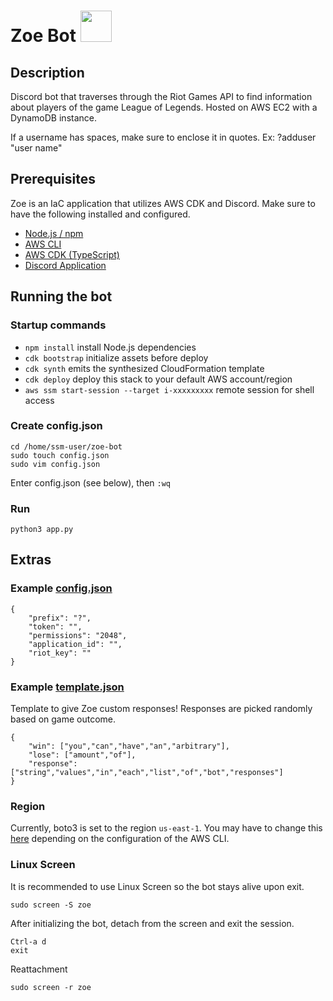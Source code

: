 # Zoe Bot  <img src=favicon.ico width="50" height="50">

## Description

Discord bot that traverses through the Riot Games API to find information about players of the game League of Legends. Hosted on AWS EC2 with a DynamoDB instance.

If a username has spaces, make sure to enclose it in quotes. Ex: ?adduser "user name"

## Prerequisites

Zoe is an IaC application that utilizes AWS CDK and Discord. Make sure to have the following installed and configured.
 * [Node.js / npm](https://docs.npmjs.com/downloading-and-installing-node-js-and-npm)
 * [AWS CLI](https://docs.aws.amazon.com/cli/latest/userguide/cli-chap-getting-started.html)
 * [AWS CDK (TypeScript)](https://docs.aws.amazon.com/cdk/v2/guide/getting_started.html)
 * [Discord Application](https://discord.com/developers/docs/getting-started)

## Running the bot

### Startup commands
 
 * `npm install`   install Node.js dependencies
 * `cdk bootstrap`   initialize assets before deploy
 * `cdk synth`       emits the synthesized CloudFormation template
 * `cdk deploy`      deploy this stack to your default AWS account/region
 * `aws ssm start-session --target i-xxxxxxxxx` remote session for shell access

### Create config.json

```
cd /home/ssm-user/zoe-bot
sudo touch config.json
sudo vim config.json
```

Enter config.json (see below), then `:wq`

### Run

```
python3 app.py
```

## Extras

### Example [config.json](config.json)

```
{
    "prefix": "?",
    "token": "",
    "permissions": "2048",
    "application_id": "",
    "riot_key": ""
}
```

### Example [template.json](template.json)

Template to give Zoe custom responses! Responses are picked randomly based on game outcome.
```
{
    "win": ["you","can","have","an","arbitrary"],
    "lose": ["amount","of"],
    "response": ["string","values","in","each","list","of","bot","responses"]
}
```

### Region

Currently, boto3 is set to the region `us-east-1`. You may have to change this [here](src/db_wrapper.py) depending on the configuration of the AWS CLI.

### Linux Screen

It is recommended to use Linux Screen so the bot stays alive upon exit.
```
sudo screen -S zoe
```

After initializing the bot, detach from the screen and exit the session.
```
Ctrl-a d
exit
```

Reattachment
```
sudo screen -r zoe
```
